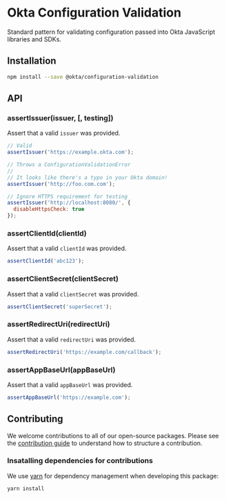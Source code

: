 # Okta Configuration Validation

Standard pattern for validating configuration passed into Okta JavaScript libraries and SDKs.

## Installation

```bash
npm install --save @okta/configuration-validation
```

## API

### assertIssuer(issuer, [, testing])

Assert that a valid `issuer` was provided.

```javascript
// Valid
assertIssuer('https://example.okta.com');

// Throws a ConfigurationValidationError
//
// It looks like there's a typo in your Okta domain!
assertIssuer('http://foo.com.com');

// Ignore HTTPS requirement for testing
assertIssuer('http://localhost:8080/', {
  disableHttpsCheck: true
});
```

### assertClientId(clientId)

Assert that a valid `clientId` was provided.

```javascript
assertClientId('abc123');
```

### assertClientSecret(clientSecret)

Assert that a valid `clientSecret` was provided.

```javascript
assertClientSecret('superSecret');
```
### assertRedirectUri(redirectUri)

Assert that a valid `redirectUri` was provided.

```javascript
assertRedirectUri('https://example.com/callback');
```

### assertAppBaseUrl(appBaseUrl)

Assert that a valid `appBaseUrl` was provided.

```javascript
assertAppBaseUrl('https://example.com');
```

## Contributing
We welcome contributions to all of our open-source packages. Please see the [contribution guide](https://github.com/okta/okta-oidc-js/blob/master/CONTRIBUTING.md) to understand how to structure a contribution.

### Insatalling dependencies for contributions
We use [yarn](https://yarnpkg.com) for dependency management when developing this package:
```
yarn install
```